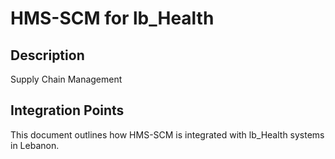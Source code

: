 # HMS-SCM for lb_Health

## Description

Supply Chain Management

## Integration Points

This document outlines how HMS-SCM is integrated with lb_Health systems in Lebanon.

